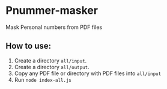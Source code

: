# Pnummer-masker

Mask Personal numbers from PDF files

## How to use:

1. Create a directory `all/input`.
2. Create a directory `all/output`.
3. Copy any PDF file or directory with PDF files into `all/input`
4. Run `node index-all.js`
